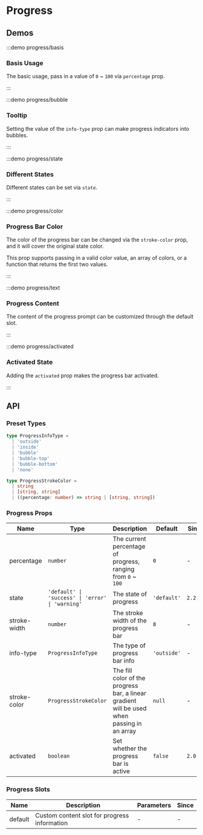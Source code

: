 # Progress

## Demos

:::demo progress/basis

### Basis Usage

The basic usage, pass in a value of `0` ~ `100` via `percentage` prop.

:::

:::demo progress/bubble

### Tooltip

Setting the value of the `info-type` prop can make progress indicators into bubbles.

:::

:::demo progress/state

### Different States

Different states can be set via `state`.

:::

:::demo progress/color

### Progress Bar Color

The color of the progress bar can be changed via the `stroke-color` prop, and it will cover the original state color.

This prop supports passing in a valid color value, an array of colors, or a function that returns the first two values.

:::

:::demo progress/text

### Progress Content

The content of the progress prompt can be customized through the default slot.

:::

:::demo progress/activated

### Activated State

Adding the `activated` prop makes the progress bar activated.

:::

## API

### Preset Types

```ts
type ProgressInfoType =
  | 'outside'
  | 'inside'
  | 'bubble'
  | 'bubble-top'
  | 'bubble-bottom'
  | 'none'

type ProgressStrokeColor =
  | string
  | [string, string]
  | ((percentage: number) => string | [string, string])
```

### Progress Props

| Name         | Type                                             | Description                                                                                 | Default     | Since    |
| ------------ | ------------------------------------------------ | ------------------------------------------------------------------------------------------- | ----------- | -------- |
| percentage   | `number`                                         | The current percentage of progress, ranging from `0` ~ `100`                                | `0`         | -        |
| state        | `'default' \| 'success' \| 'error' \| 'warning'` | The state of progress                                                                       | `'default'` | `2.2.23` |
| stroke-width | `number`                                         | The stroke width of the progress bar                                                        | `8`         | -        |
| info-type    | `ProgressInfoType`                               | The type of progress bar info                                                               | `'outside'` | -        |
| stroke-color | `ProgressStrokeColor`                            | The fill color of the progress bar, a linear gradient will be used when passing in an array | `null`      | -        |
| activated    | `boolean`                                        | Set whether the progress bar is active                                                      | `false`     | `2.0.0`  |

### Progress Slots

| Name    | Description                                  | Parameters | Since |
| ------- | -------------------------------------------- | ---------- | ----- |
| default | Custom content slot for progress information | -          | -     |
